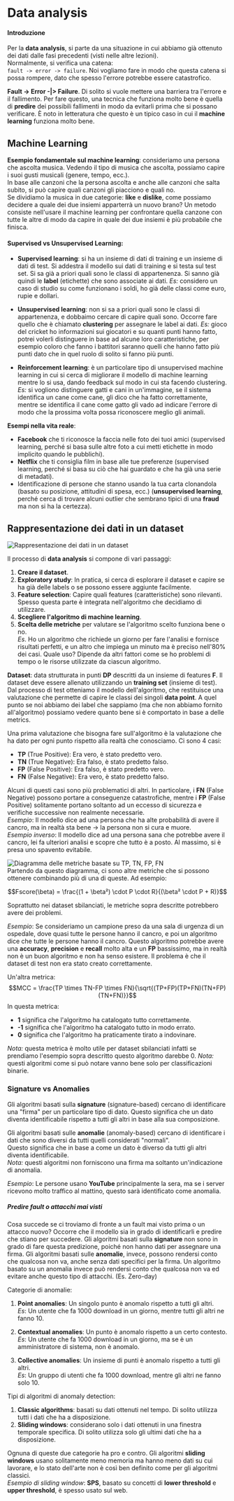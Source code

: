 # Data analysis

#### Introduzione
Per la **data analysis**, si parte da una situazione in cui abbiamo già ottenuto dei dati dalle fasi precedenti (visti nelle altre lezioni).  
Normalmente, si verifica una catena:  
`fault -> error -> failure`. Noi vogliamo fare in modo che questa catena si possa rompere, dato che spesso l'errore potrebbe essere catastrofico.

**Fault -> Error -|> Failure**. Di solito si vuole mettere una barriera tra l'errore e il fallimento. Per fare questo, una tecnica che funziona molto bene è quella di **predire** dei possibili fallimenti in modo da evitarli prima che si possano verificare. È noto in letteratura che questo è un tipico caso in cui il **machine learning** funziona molto bene.

## Machine Learning

**Esempio fondamentale sul machine learning**: consideriamo una persona che ascolta musica. Vedendo il tipo di musica che ascolta, possiamo capire i suoi gusti musicali (genere, tempo, ecc.).  
In base alle canzoni che la persona ascolta e anche alle canzoni che salta subito, si può capire quali canzoni gli piacciono e quali no.  
Se dividiamo la musica in due categorie: **like** e **dislike**, come possiamo decidere a quale dei due insiemi apparterrà un nuovo brano? Un metodo consiste nell'usare il machine learning per confrontare quella canzone con tutte le altre di modo da capire in quale dei due insiemi è più probabile che finisca.
#### Supervised vs Unsupervised Learning:

- **Supervised learning**: si ha un insieme di dati di training e un insieme di dati di test. Si addestra il modello sui dati di training e si testa sul test set. Si sa già a priori quali sono le classi di appartenenza. Si sanno già quindi le **label** (etichette) che sono associate ai dati. *Es:* considero un caso di studio su come funzionano i soldi, ho già delle classi come euro, rupie e dollari.
  
- **Unsupervised learning**: non si sa a priori quali sono le classi di appartenenza, e dobbaimo cercare di capire quali sono. Occorre fare quello che è chiamato **clustering** per assegnare le label ai dati. *Es:* gioco del cricket ho informazioni sui giocatori e su quanti punti hanno fatto, potrei volerli distinguere in base ad alcune loro caratteristiche, per esempio coloro che fanno i battitori saranno quelli che hanno fatto più punti dato che in quel ruolo di solito si fanno più punti.
  
- **Reinforcement learning**: è un particolare tipo di unsupervised machine learning in cui si cerca di migliorare il modello di machine learning mentre lo si usa, dando feedback sul modo in cui sta facendo clustering. *Es:* si vogliono distinguere gatti e cani in un'immagine, se il sistema identifica un cane come cane, gli dico che ha fatto correttamente, mentre se identifica il cane come gatto gli vado ad indicare l'errore di modo che la prossima volta possa riconoscere meglio gli animali.

**Esempi nella vita reale**:
- **Facebook** che ti riconosce la faccia nelle foto dei tuoi amici (supervised learning, perché si basa sulle altre foto a cui metti etichette in modo implicito quando le pubblichi).
- **Netflix** che ti consiglia film in base alle tue preferenze (supervised learning, perché si basa su ciò che hai guardato e che ha già una serie di metadati).
- Identificazione di persone che stanno usando la tua carta clonandola (basato su posizione, attitudini di spesa, ecc.) (**unsupervised learning**, perché cerca di trovare alcuni outlier che sembrano tipici di una **fraud** ma non si ha la certezza).

## Rappresentazione dei dati in un dataset
![Rappresentazione dei dati in un dataset](../Screenshots/dataset)

Il processo di **data analysis** si compone di vari passaggi:
1. **Creare il dataset**.
2. **Exploratory study**: In pratica, si cerca di esplorare il dataset e capire se ha già delle labels o se possono essere aggiunte facilmente.
3. **Feature selection**: Capire quali features (caratteristiche) sono rilevanti. Spesso questa parte è integrata nell'algoritmo che decidiamo di utilizzare.
4. **Scegliere l'algoritmo di machine learning**.
5. **Scelta delle metriche** per valutare se l'algoritmo scelto funziona bene o no.  
   *Es*. Ho un algoritmo che richiede un giorno per fare l'analisi e fornisce risultati perfetti, e un altro che impiega un minuto ma è preciso nell'80% dei casi. Quale uso? Dipende da altri fattori come se ho problemi di tempo o le risorse utilizzate da ciascun algoritmo.

**Dataset**: data strutturata in punti **DP** descritti da un insieme di features **F**. 
Il dataset deve essere allenato utilizzando un **training set** (insieme di test). Dal processo di test otteniamo il modello dell'algoritmo, che restituisce una valutazione che permette di capire le classi dei singoli **data point**.  A quel punto se noi abbiamo dei label che sappiamo (ma che non abbiamo fornito all'algoritmo) possiamo vedere quanto bene si è comportato in base a delle metrics.

Una prima valutazione che bisogna fare sull'algoritmo è la valutazione che ha dato per ogni punto rispetto alla realtà che conosciamo. Ci sono 4 casi:

- **TP** (True Positive): Era vero, è stato predetto vero.
- **TN** (True Negative): Era falso, è stato predetto falso.
- **FP** (False Positive): Era falso, è stato predetto vero.
- **FN** (False Negative): Era vero, è stato predetto falso.

Alcuni di questi casi sono più problematici di altri. In particolare, i **FN** (False Negative) possono portare a conseguenze catastrofiche, mentre i **FP** (False Positive) solitamente portano soltanto ad un eccesso di sicurezza e verifiche successive non realmente necessarie.  
*Esempio*: Il modello dice ad una persona che ha alte probabilità di avere il cancro, ma in realtà sta bene -> la persona non si cura e muore.  
*Esempio inverso*: Il modello dice ad una persona sana che potrebbe avere il cancro, lei fa ulteriori analisi e scopre che tutto è a posto. Al massimo, si è presa uno spavento evitabile.

![Diagramma delle metriche basate su TP, TN, FP, FN](../Screenshots/metrics_diagram)  
Partendo da questo diagramma, ci sono altre metriche che si possono ottenere combinando più di una di queste. Ad esempio:

$$Fscore(\beta) = \frac{(1 + \beta²) \cdot P \cdot R}{(\beta² \cdot P + R)}$$

Soprattutto nei dataset sbilanciati, le metriche sopra descritte potrebbero avere dei problemi.  

*Esempio*: Se consideriamo un campione preso da una sala di urgenza di un ospedale, dove quasi tutte le persone hanno il cancro, e poi un algoritmo dice che tutte le persone hanno il cancro. Questo algoritmo potrebbe avere una **accuracy**, **precision** e **recall** molto alta e un **FP** bassissimo, ma in realtà non è un buon algoritmo e non ha senso esistere. Il problema è che il dataset di test non era stato creato correttamente.

Un'altra metrica:$$MCC = \frac{TP \times TN-FP \times FN}{\sqrt{(TP+FP)(TP+FN)(TN+FP)(TN+FN)}}$$
In questa metrica:
- **1** significa che l'algoritmo ha catalogato tutto correttamente.
- **-1** significa che l'algoritmo ha catalogato tutto in modo errato.
- **0** significa che l'algoritmo ha praticamente tirato a indovinare.

*Nota:* questa metrica è molto utile per dataset sbilanciati infatti se prendiamo l'esempio sopra descritto questo algoritmo darebbe 0.
*Nota:* questi algoritmi come si può notare vanno bene solo per classificazioni binarie.

### Signature vs Anomalies

Gli algoritmi basati sulla **signature** (signature-based) cercano di identificare una "firma" per un particolare tipo di dato. Questo significa che un dato diventa identificabile rispetto a tutti gli altri in base alla sua composizione.  

Gli algoritmi basati sulle **anomalie** (anomaly-based) cercano di identificare i dati che sono diversi da tutti quelli considerati "normali".  
Questo significa che in base a come un dato è diverso da tutti gli altri diventa identificabile.  
*Nota:* questi algoritmi non forniscono una firma ma soltanto un'indicazione di anomalia.

*Esempio*: Le persone usano **YouTube** principalmente la sera, ma se i server ricevono molto traffico al mattino, questo sarà identificato come anomalia.

##### Predire fault o attacchi mai visti
Cosa succede se ci troviamo di fronte a un fault mai visto prima o un attacco nuovo?  Occorre che il modello sia in grado di identificarli e predire che stiano per succedere. Gli algoritmi basati sulla **signature** non sono in grado di fare questa predizione, poiché non hanno dati per assegnare una firma. Gli algoritmi basati sulle **anomalie**, invece, possono rendersi conto che qualcosa non va, anche senza dati specifici per la firma. Un algoritmo basato su un anomalia invece può rendersi conto che qualcosa non va ed evitare anche questo tipo di attacchi. (Es. Zero-day)

Categorie di anomalie:

1. **Point anomalies**: Un singolo punto è anomalo rispetto a tutti gli altri.  
   *Es*: Un utente che fa 1000 download in un giorno, mentre tutti gli altri ne fanno 10.
   
2. **Contextual anomalies**: Un punto è anomalo rispetto a un certo contesto.  
   *Es*: Un utente che fa 1000 download in un giorno, ma se è un amministratore di sistema, non è anomalo.

3. **Collective anomalies**: Un insieme di punti è anomalo rispetto a tutti gli altri.  
   *Es*: Un gruppo di utenti che fa 1000 download, mentre gli altri ne fanno solo 10.

Tipi di algoritmi di anomaly detection:
1. **Classic algorithms**: basati su dati ottenuti nel tempo.  Di solito utilizza tutti i dati che ha a disposizione.
2. **Sliding windows**: considerano solo i dati ottenuti in una finestra temporale specifica. Di solito utilizza solo gli ultimi dati che ha a disposizione.

Ognuna di queste due categorie ha pro e contro. Gli algoritmi **sliding windows** usano solitamente meno memoria ma hanno meno dati su cui lavorare, e lo stato dell'arte non è così ben definito come per gli algoritmi classici.  
*Esempio di sliding window*: **SPS**, basato su concetti di **lower threshold** e **upper threshold**, è spesso usato sul web.
